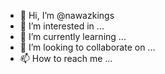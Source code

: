 - 👋 Hi, I’m @nawazkings
- 👀 I’m interested in ...
- 🌱 I’m currently learning ...
- 💞️ I’m looking to collaborate on ...
- 📫 How to reach me ...

<!---
nawazkings/nawazkings is a ✨ special ✨ repository because its `README.md` (this file) appears on your GitHub profile.
You can click the Preview link to take a look at your changes.
--->
